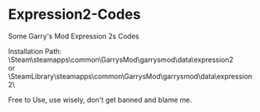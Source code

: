 # Expression2-Codes
Some Garry's Mod Expression 2s Codes

Installation Path:
\Steam\steamapps\common\GarrysMod\garrysmod\data\expression2\
or
\SteamLibrary\steamapps\common\GarrysMod\garrysmod\data\expression2\

Free to Use, use wisely, don't get banned and blame me.
